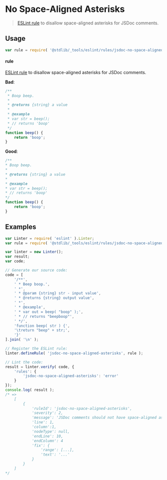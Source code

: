 <!--

@license Apache-2.0

Copyright (c) 2023 The Stdlib Authors.

Licensed under the Apache License, Version 2.0 (the "License");
you may not use this file except in compliance with the License.
You may obtain a copy of the License at

   http://www.apache.org/licenses/LICENSE-2.0

Unless required by applicable law or agreed to in writing, software
distributed under the License is distributed on an "AS IS" BASIS,
WITHOUT WARRANTIES OR CONDITIONS OF ANY KIND, either express or implied.
See the License for the specific language governing permissions and
limitations under the License.

-->

# No Space-Aligned Asterisks

> [ESLint rule][eslint-rules] to disallow space-aligned asterisks for JSDoc comments.

<section class="intro">

</section>

<!-- /.intro -->

<section class="usage">

## Usage

```javascript
var rule = require( '@stdlib/_tools/eslint/rules/jsdoc-no-space-aligned-asterisks' );
```

#### rule

[ESLint rule][eslint-rules] to disallow space-aligned asterisks for JSDoc comments.

**Bad**:

<!-- eslint-disable stdlib/jsdoc-no-space-aligned-asterisks -->

```javascript
/**
 * Boop beep.
 *
 * @returns {string} a value
 *
 * @example
 * var str = beep();
 * // returns 'boop'
 */
function beep() {
    return 'boop';
}
```

**Good**:

```javascript
/**
* Boop beep.
*
* @returns {string} a value
*
* @example
* var str = beep();
* // returns 'boop'
*/
function beep() {
    return 'boop';
}
```

</section>

<!-- /.usage -->

<section class="examples">

## Examples

<!-- eslint no-undef: "error" -->

```javascript
var Linter = require( 'eslint' ).Linter;
var rule = require( '@stdlib/_tools/eslint/rules/jsdoc-no-space-aligned-asterisks' );

var linter = new Linter();
var result;
var code;

// Generate our source code:
code = [
    '/**',
    ' * Beep boop.',
    ' *',
    ' * @param {string} str - input value',
    ' * @returns {string} output value',
    ' *',
    ' * @example',
    ' * var out = beep( "boop" );',
    ' * // returns "beepboop"',
    ' */',
    'function beep( str ) {',
    '\treturn "beep" + str;',
    '}'
].join( '\n' );

// Register the ESLint rule:
linter.defineRule( 'jsdoc-no-space-aligned-asterisks', rule );

// Lint the code:
result = linter.verify( code, {
    'rules': {
        'jsdoc-no-space-aligned-asterisks': 'error'
    }
});
console.log( result );
/* =>
    [
        {
            'ruleId': 'jsdoc-no-space-aligned-asterisks',
            'severity': 2,
            'message': 'JSDoc comments should not have space-aligned asterisks',
            'line': 1,
            'column':1,
            'nodeType': null,
            'endLine': 10,
            'endColumn': 4
            'fix': {
                'range': [...],
                'text': '...'
            }
        }
    ]
*/
```

</section>

<!-- /.examples -->

<!-- Section for related `stdlib` packages. Do not manually edit this section, as it is automatically populated. -->

<section class="related">

</section>

<!-- /.related -->

<!-- Section for all links. Make sure to keep an empty line after the `section` element and another before the `/section` close. -->

<section class="links">

[eslint-rules]: https://eslint.org/docs/developer-guide/working-with-rules

</section>

<!-- /.links -->
